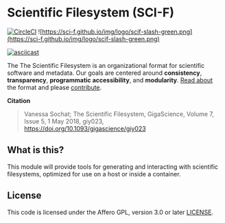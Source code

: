 # Scientific Filesystem (SCI-F)

[![CircleCI](https://circleci.com/gh/vsoch/scif.svg?style=svg)](https://circleci.com/gh/vsoch/scif)
![https://sci-f.github.io/img/logo/scif-slash-green.png](https://sci-f.github.io/img/logo/scif-slash-green.png)

[![asciicast](https://asciinema.org/a/156490.png)](https://asciinema.org/a/156490?speed=2)

The The Scientific Filesystem is an organizational format for scientific software and metadata. 
Our goals are centered around  **consistency**, **transparency**, **programmatic accessibility**, 
and **modularity**. [Read about](https://sci-f.github.io) the format and 
please [contribute](https://github.com/vsoch/scif/issues).

**Citation**

> Vanessa Sochat; The Scientific Filesystem, GigaScience, Volume 7, Issue 5, 1 May 2018, giy023, https://doi.org/10.1093/gigascience/giy023

## What is this?
This module will provide tools for generating and interacting with scientific 
filesystems, optimized for use on a host or inside a container.

## License

This code is licensed under the Affero GPL, version 3.0 or later [LICENSE](LICENSE).
